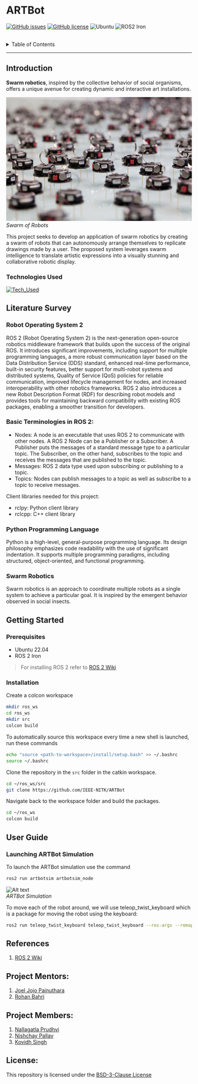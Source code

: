 # ARTBot

[![GitHub issues](https://img.shields.io/github/issues/IEEE-NITK/ARTBot?color=red&label=Issues&style=flat)](https://github.com/IEEE-NITK/ARTBot/issues)
[![GitHub license](https://img.shields.io/github/license/IEEE-NITK/ARTBot?color=green&label=License&style=flat)](https://github.com/IEEE-NITK/ARTBot/blob/main/LICENSE)
![Ubuntu](https://img.shields.io/badge/Ubuntu%2022.04-%E2%9C%94-blue)
![ROS2 Iron](https://img.shields.io/badge/ROS2%20Iron-%E2%9C%94-blue)

<br>
<details>
  <summary>Table of Contents</summary>
    <ol>
        <li>
            <a href="#introduction">Introduction</a>
            <ul>
                <li><a href="#technologies-used">Technologies Used</a></li>
            </ul>
        </li>
        <li>
            <a href="#literature-survey">Literature Survey</a>
            <ul>
                <li><a href="#robot-operating-system--2">Robot Operating System 2</a></li>
                <li><a href="#basic-terminologies-in-ros-2">Basic Terminologies in ROS</a></li>
                <li><a href="#python-programming-language">Python Programming Language</a></li>
                <li><a href="#swarm-robotics">Swarm Robotics</a></li>
            </ul>
        </li>
        <li>
            <a href="#getting-started">Getting Started</a>
            <ul>
            <li><a href="#prerequisites">Prerequisites</a></li>
            <li><a href="#installation">Installation</a></li>
            </ul>
        </li>
        <li>
            <a href="#user-guide">User Guide</a>
                <ul>
                    <li><a href="#launching-artbot-simulation">Launching ARTBot Simulation</a></li>
                </ul>    
        </li>
        <li>
            <a href="#references">References</a> 
        </li>
        <li>
            <a href="#project-mentors">Project Mentors</a></li>
        </li>
        <li>
            <a href="#project-members">Project Members</a></li>
        </li> 
        <li>
            <a href="#license">License</a></li>
        </li>    
    </ol>
</details>

<hr>

## Introduction

<b>Swarm robotics</b>, inspired by the collective behavior of social organisms, offers a unique avenue for creating dynamic and interactive art installations. 

![Alt text](assets/swarm.jpg)
<br>
*Swarm of Robots*

This project seeks to develop an application of swarm robotics by creating a swarm of robots that can autonomously arrange themselves to replicate drawings made by a user. The proposed system leverages swarm intelligence to translate artistic expressions into a visually stunning and collaborative robotic display.

### Technologies Used
[![Tech_Used](https://skills.thijs.gg/icons?i=ros,py,cpp&theme=dark)](https://skills.thijs.gg)

## Literature Survey

### Robot Operating System 2

ROS 2 (Robot Operating System 2) is the next-generation open-source robotics middleware framework that builds upon the success of the original ROS. It introduces significant improvements, including support for multiple programming languages, a more robust communication layer based on the Data Distribution Service (DDS) standard, enhanced real-time performance, built-in security features, better support for multi-robot systems and distributed systems, Quality of Service (QoS) policies for reliable communication, improved lifecycle management for nodes, and increased interoperability with other robotics frameworks. ROS 2 also introduces a new Robot Description Format (RDF) for describing robot models and provides tools for maintaining backward compatibility with existing ROS packages, enabling a smoother transition for developers.

### Basic Terminologies in ROS 2:

* Nodes: A node is an executable that uses ROS 2 to communicate with other nodes. A ROS 2 Node can be a Publisher or a Subscriber. A Publisher puts the messages of a standard message type to a particular topic. The Subscriber, on the other hand, subscribes to the topic and receives the messages that are published to the topic.
* Messages: ROS 2 data type used upon subscribing or publishing to a topic.
* Topics: Nodes can publish messages to a topic as well as subscribe to a topic to receive messages.

Client libraries needed for this project: 
* rclpy: Python client library 
* rclcpp: C++ client library

### Python Programming Language
Python is a high-level, general-purpose programming language. Its design philosophy emphasizes code readability with the use of significant indentation. It supports multiple programming paradigms, including structured, object-oriented, and functional programming.

### Swarm Robotics
Swarm robotics is an approach to coordinate multiple robots as a single system to achieve a particular goal. It is inspired by the emergent behavior observed in social insects.

## Getting Started

### Prerequisites

* Ubuntu 22.04
* ROS 2 Iron
> For installing ROS 2 refer to [ROS 2 Wiki](https://docs.ros.org/en/iron/Installation.html)

### Installation

Create a colcon workspace

```bash
mkdir ros_ws
cd ros_ws
mkdir src
colcon build
```
To automatically source this workspace every time a new shell is launched, run these commands

```bash
echo "source <path-to-workspace>/install/setup.bash" >> ~/.bashrc
source ~/.bashrc
```

Clone the repository in the `src` folder in the catkin workspace.

```bash
cd ~/ros_ws/src
git clone https://github.com/IEEE-NITK/ARTBot
```

Navigate back to the workspace folder and build the packages.

```bash
cd ~/ros_ws
colcon build
```

## User Guide

### Launching ARTBot Simulation

To launch the ARTBot simulation use the command

```bash
ros2 run artbotsim artbotsim_node
```

![Alt text](assets/artbotsim.jpg)
<br>
*ARTBot Simulation*

To move each of the robot around, we will use teleop_twist_keyboard which is a package for moving the robot using the keyboard: 

```bash
ros2 run teleop_twist_keyboard teleop_twist_keyboard --ros-args --remap cmd_vel:=/<bot_name>/cmd_vel
```

## References

1. [ROS 2 Wiki](https://docs.ros.org/en/iron/index.html)

## Project Mentors:

1. [Joel Jojo Painuthara](https://github.com/JoelJojoP)
2. [Rohan Bahri](https://github.com/rohanbahri)

## Project Members:

1. [Nallagatla Prudhvi](https://github.com/PrudhviNallagatla)
2. [Nishchay Pallav](https://github.com/Captaincool2017)
3. [Kovidh Singh](https://github.com/KoviSingh)

## License:

This repository is licensed under the [BSD-3-Clause License](https://github.com/IEEE-NITK/ARTBot/blob/main/LICENSE)